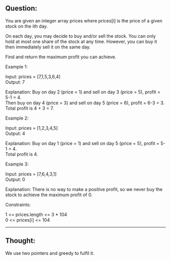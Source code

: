 ## Question:

You are given an integer array prices where prices[i] is the price of a given stock on the ith day.

On each day, you may decide to buy and/or sell the stock. You can only hold at most one share of the stock at any time. However, you can buy it then immediately sell it on the same day.

Find and return the maximum profit you can achieve.

Example 1:

Input: prices = [7,1,5,3,6,4]  
Output: 7  

Explanation: Buy on day 2 (price = 1) and sell on day 3 (price = 5), profit = 5-1 = 4.  
Then buy on day 4 (price = 3) and sell on day 5 (price = 6), profit = 6-3 = 3.  
Total profit is 4 + 3 = 7.  

Example 2:

Input: prices = [1,2,3,4,5]  
Output: 4  

Explanation: Buy on day 1 (price = 1) and sell on day 5 (price = 5), profit = 5-1 = 4.  
Total profit is 4.  

Example 3:

Input: prices = [7,6,4,3,1]  
Output: 0  

Explanation: There is no way to make a positive profit, so we never buy the stock to achieve the maximum profit of 0.

Constraints:  

1 <= prices.length <= 3 * 104  
0 <= prices[i] <= 104  

---
## Thought: 
We use two pointers and greedy to fulfil it.
